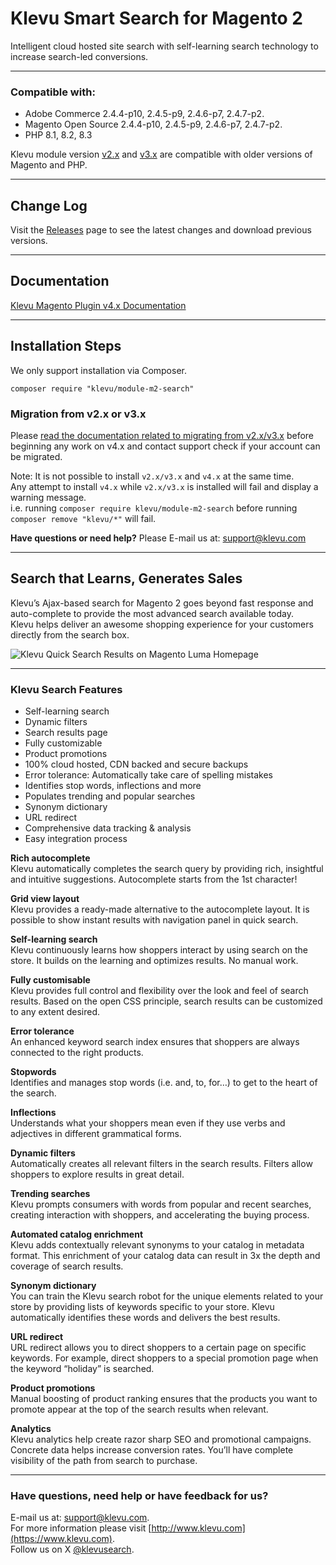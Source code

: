 # Klevu Smart Search for Magento 2

Intelligent cloud hosted site search with self-learning search technology to increase search-led conversions.

---
### Compatible with:

* Adobe Commerce 2.4.4-p10, 2.4.5-p9, 2.4.6-p7, 2.4.7-p2.
* Magento Open Source 2.4.4-p10, 2.4.5-p9, 2.4.6-p7, 2.4.7-p2.
* PHP 8.1, 8.2, 8.3

Klevu module version [v2.x](https://github.com/klevu/klevu-smart-search-M2/tree/2.x) and [v3.x](https://github.com/klevu/klevu-smart-search-M2) are compatible with older versions of Magento and PHP.

---
## Change Log
Visit the [Releases](https://github.com/klevu/module-m2-search/releases) page to see the latest changes and download previous versions.

---
## Documentation
[Klevu Magento Plugin v4.x Documentation](https://docs.klevu.com/klevu-magento-v4/)

---
## Installation Steps

We only support installation via Composer.
```shell
composer require "klevu/module-m2-search"
```
### Migration from v2.x or v3.x

Please [read the documentation related to migrating from v2.x/v3.x](https://docs.klevu.com/klevu-magento-v4/read-before-migration)
before beginning any work on v4.x and contact support check if your account can be migrated.

Note: It is not possible to install `v2.x/v3.x` and `v4.x` at the same time.  
Any attempt to install `v4.x` while `v2.x/v3.x` is installed will fail and display a warning message.  
i.e. running `composer require klevu/module-m2-search` before running `composer remove "klevu/*"` will fail.

**Have questions or need help?** Please E-mail us at: [support@klevu.com](mailto:support@klevu.com)

---
## Search that Learns, Generates Sales
Klevu’s Ajax-based search for Magento 2 goes beyond fast response and auto-complete to provide the most advanced search available today.  
Klevu helps deliver an awesome shopping experience for your customers directly from the search box.  

![Klevu Quick Search Results on Magento Luma Homepage](https://www.klevu.com/img/img-slider/magento/magento-2-search.jpg "Klevu Quick Search Results")

---
### Klevu Search Features

* Self-learning search
* Dynamic filters
* Search results page
* Fully customizable
* Product promotions
* 100% cloud hosted, CDN backed and secure backups
* Error tolerance: Automatically take care of spelling mistakes
* Identifies stop words, inflections and more
* Populates trending and popular searches
* Synonym dictionary
* URL redirect
* Comprehensive data tracking & analysis
* Easy integration process

**Rich autocomplete**  
Klevu automatically completes the search query by providing rich, insightful and intuitive suggestions. 
Autocomplete starts from the 1st character!

**Grid view layout**  
Klevu provides a ready-made alternative to the autocomplete layout. 
It is possible to show instant results with navigation panel in quick search.

**Self-learning search**  
Klevu continuously learns how shoppers interact by using search on the store. 
It builds on the learning and optimizes results. 
No manual work.

**Fully customisable**  
Klevu provides full control and flexibility over the look and feel of search results. 
Based on the open CSS principle, search results can be customized to any extent desired.

**Error tolerance**  
An enhanced keyword search index ensures that shoppers are always connected to the right products.

**Stopwords**  
Identifies and manages stop words (i.e. and, to, for…) to get to the heart of the search.

**Inflections**  
Understands what your shoppers mean even if they use verbs and adjectives in different grammatical forms.

**Dynamic filters**  
Automatically creates all relevant filters in the search results. 
Filters allow shoppers to explore results in great detail.

**Trending searches**  
Klevu prompts consumers with words from popular and recent searches, creating interaction with shoppers, and accelerating the buying process.

**Automated catalog enrichment**  
Klevu adds contextually relevant synonyms to your catalog in metadata format. 
This enrichment of your catalog data can result in 3x the depth and coverage of search results.

**Synonym dictionary**  
You can train the Klevu search robot for the unique elements related to your store by providing lists of keywords specific to your store. 
Klevu automatically identifies these words and delivers the best results.

**URL redirect**  
URL redirect allows you to direct shoppers to a certain page on specific keywords. 
For example, direct shoppers to a special promotion page when the keyword “holiday” is searched.

**Product promotions**  
Manual boosting of product ranking ensures that the products you want to promote appear at the top of the search results when relevant.

**Analytics**  
Klevu analytics help create razor sharp SEO and promotional campaigns. 
Concrete data helps increase conversion rates. 
You’ll have complete visibility of the path from search to purchase.

---

### Have questions, need help or have feedback for us?
E-mail us at: [support@klevu.com](mailto:support@klevu.com).  
For more information please visit [http://www.klevu.com](https://www.klevu.com).  
Follow us on X [@klevusearch](https://twitter.com/klevusearch).
